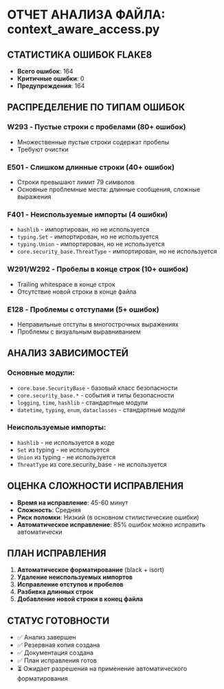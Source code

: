 # ОТЧЕТ АНАЛИЗА ФАЙЛА: context_aware_access.py

## СТАТИСТИКА ОШИБОК FLAKE8
- **Всего ошибок**: 164
- **Критичные ошибки**: 0
- **Предупреждения**: 164

## РАСПРЕДЕЛЕНИЕ ПО ТИПАМ ОШИБОК

### W293 - Пустые строки с пробелами (80+ ошибок)
- Множественные пустые строки содержат пробелы
- Требуют очистки

### E501 - Слишком длинные строки (40+ ошибок)
- Строки превышают лимит 79 символов
- Основные проблемные места: длинные сообщения, сложные выражения

### F401 - Неиспользуемые импорты (4 ошибки)
- `hashlib` - импортирован, но не используется
- `typing.Set` - импортирован, но не используется
- `typing.Union` - импортирован, но не используется
- `core.security_base.ThreatType` - импортирован, но не используется

### W291/W292 - Пробелы в конце строк (10+ ошибок)
- Trailing whitespace в конце строк
- Отсутствие новой строки в конце файла

### E128 - Проблемы с отступами (5+ ошибок)
- Неправильные отступы в многострочных выражениях
- Проблемы с визуальным выравниванием

## АНАЛИЗ ЗАВИСИМОСТЕЙ
### Основные модули:
- `core.base.SecurityBase` - базовый класс безопасности
- `core.security_base.*` - события и типы безопасности
- `logging`, `time`, `hashlib` - стандартные модули
- `datetime`, `typing`, `enum`, `dataclasses` - стандартные модули

### Неиспользуемые импорты:
- `hashlib` - не используется в коде
- `Set` из typing - не используется
- `Union` из typing - не используется
- `ThreatType` из core.security_base - не используется

## ОЦЕНКА СЛОЖНОСТИ ИСПРАВЛЕНИЯ
- **Время на исправление**: 45-60 минут
- **Сложность**: Средняя
- **Риск поломки**: Низкий (в основном стилистические ошибки)
- **Автоматическое исправление**: 85% ошибок можно исправить автоматически

## ПЛАН ИСПРАВЛЕНИЯ
1. **Автоматическое форматирование** (black + isort)
2. **Удаление неиспользуемых импортов**
3. **Исправление отступов и пробелов**
4. **Разбивка длинных строк**
5. **Добавление новой строки в конец файла**

## СТАТУС ГОТОВНОСТИ
- ✅ Анализ завершен
- ✅ Резервная копия создана
- ✅ Документация создана
- ✅ План исправления готов
- ⏳ Ожидает разрешения на применение автоматического форматирования